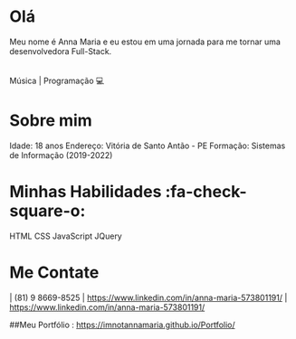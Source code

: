 # Olá 
Meu nome é Anna Maria e eu estou em uma jornada para me tornar uma desenvolvedora Full-Stack.
<br>
<br>
<br>
Música | Programação 💻

# Sobre mim 
Idade:  18 anos
Endereço: Vitória de Santo Antão - PE
Formação: Sistemas de Informação (2019-2022)

# Minhas Habilidades  :fa-check-square-o:
HTML
CSS
JavaScript
JQuery

# Me Contate 
| (81) 9 8669-8525
|  https://www.linkedin.com/in/anna-maria-573801191/
| https://www.linkedin.com/in/anna-maria-573801191/

##Meu Portfólio : https://imnotannamaria.github.io/Portfolio/
